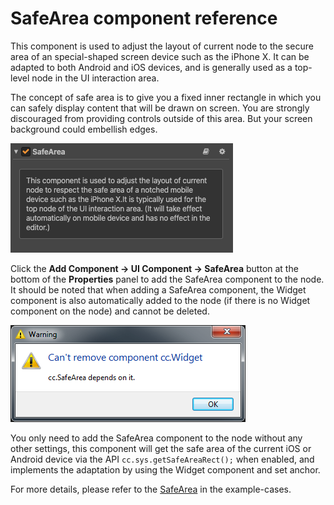 # SafeArea component reference

This component is used to adjust the layout of current node to the secure area of an special-shaped screen device such as the iPhone X. It can be adapted to both Android and iOS devices, and is generally used as a top-level node in the UI interaction area.

The concept of safe area is to give you a fixed inner rectangle in which you can safely display content that will be drawn on screen. You are strongly discouraged from providing controls outside of this area. But your screen background could embellish edges.

![Renderings](./safearea/renderings.png)

Click the **Add Component -> UI Component -> SafeArea** button at the bottom of the **Properties** panel to add the SafeArea component to the node. It should be noted that when adding a SafeArea component, the Widget component is also automatically added to the node (if there is no Widget component on the node) and cannot be deleted.

![Renderings](./safearea/widget_nodelete.png)

You only need to add the SafeArea component to the node without any other settings, this component will get the safe area of the current iOS or Android device via the API `cc.sys.getSafeAreaRect();` when enabled, and implements the adaptation by using the Widget component and set anchor.

For more details, please refer to the [SafeArea](https://github.com/cocos-creator/example-cases/tree/master/assets/cases/02_ui/16_safeArea) in the example-cases.
